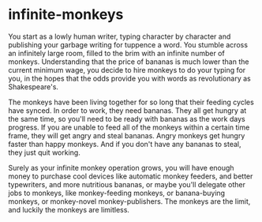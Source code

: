 infinite-monkeys
================

You start as a lowly human writer, typing character by character and publishing your garbage writing for tuppence a word. You stumble across an infinitely large room, filled to the brim with an infinite number of monkeys. Understanding that the price of bananas is much lower than the current minimum wage, you decide to hire monkeys to do your typing for you, in the hopes that the odds provide you with words as revolutionary as Shakespeare's.

The monkeys have been living together for so long that their feeding cycles have synced. In order to work, they need bananas. They all get hungry at the same time, so you'll need to be ready with bananas as the work days progress. If you are unable to feed all of the monkeys within a certain time frame, they will get angry and steal bananas. Angry monkeys get hungry faster than happy monkeys. And if you don't have any bananas to steal, they just quit working.

Surely as your infinite monkey operation grows, you will have enough money to purchase cool devices like automatic monkey feeders, and better typewriters, and more nutritious bananas, or maybe you'll delegate other jobs to monkeys, like monkey-feeding monkeys, or banana-buying monkeys, or monkey-novel monkey-publishers. The monkeys are the limit, and luckily the monkeys are limitless.
